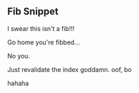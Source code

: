 ## Fib Snippet

I swear this isn't a fib!!!

Go home you're fibbed...

No you.

Just revalidate the index goddamn.
oof, bo

hahaha
